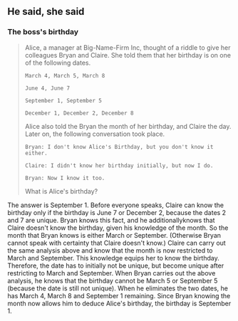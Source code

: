 ## He said, she said

### The boss's birthday

> Alice, a manager at Big-Name-Firm Inc, thought of a riddle to give her colleagues Bryan and Claire. She told them that her birthday is on one of the following dates.
> 
>     March 4, March 5, March 8
> 
>     June 4, June 7
> 
>     September 1, September 5
> 
>     December 1, December 2, December 8
> 
> Alice also told the Bryan the month of her birthday, and Claire the day. Later on, the following conversation took place.
> 
>     Bryan: I don't know Alice's Birthday, but you don't know it either.
> 
>     Claire: I didn't know her birthday initially, but now I do.
> 
>     Bryan: Now I know it too.
> 
> What is Alice's birthday?

The answer is September 1. Before everyone speaks, Claire can know the birthday only if the birthday is June 7 or December 2, because the dates 2 and 7 are unique. Bryan knows this fact, and he additionallyknows that Claire doesn't know the birthday, given his knowledge of the month. So the month that Bryan knows is either March or September. (Otherwise Bryan cannot speak with certainty that Claire doesn't know.) Claire can carry out the same analysis above and know that the month is now restricted to March and September. This knowledge equips her to know the birthday. Therefore, the date has to initially not be unique, but become unique after restricting to March and September. When Bryan carries out the above analysis, he knows that the birthday cannot be March 5 or September 5 (because the date is still not unique). When he eliminates the two dates, he has March 4, March 8 and September 1 remaining. Since Bryan knowing the month now allows him to deduce Alice's birthday, the birthday is September 1.
